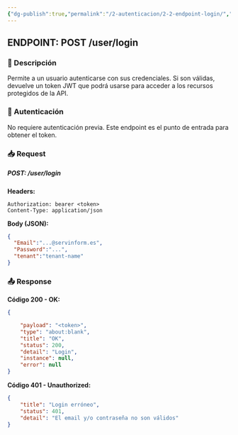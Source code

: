 ```yaml
---
{"dg-publish":true,"permalink":"/2-autenticacion/2-2-endpoint-login/","dgPassFrontmatter":true}
---
```




## ENDPOINT: **POST /user/login**
### 📖 Descripción

Permite a un usuario autenticarse con sus credenciales. Si son válidas, devuelve un token JWT que podrá usarse para acceder a los recursos protegidos de la API.

### 🔐 Autenticación

No requiere autenticación previa. Este endpoint es el punto de entrada para obtener el token.
### 📥 Request

##### POST: /user/login

**Headers:**

```
Authorization: bearer <token>
Content-Type: application/json
```

**Body (JSON):**

```json
{
  "Email":"...@servinform.es",
  "Password":"...",
  "tenant":"tenant-name"
}
```

### 📤 Response

**Código 200 - OK:**

```json
{

    "payload": "<token>",
    "type": "about:blank",
    "title": "OK",
    "status": 200,
    "detail": "Login",
    "instance": null,
    "error": null
}
```

**Código 401 - Unauthorized:**

```json
{
    "title": "Login erróneo",
    "status": 401,
    "detail": "El email y/o contraseña no son válidos"
}
```

